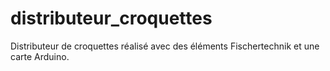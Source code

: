 # distributeur_croquettes
Distributeur de croquettes réalisé avec des éléments Fischertechnik et une carte Arduino.
